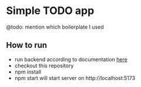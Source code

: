 # Simple TODO app
@todo: mention which boilerplate I used
## How to run
- run backend according to documentation [here](https://github.com/morosystems/todo-be)
- checkout this repository
- npm install
- npm start will start server on http://localhost:5173
